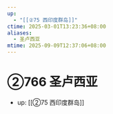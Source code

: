 ```yaml
---
up:
  - "[[②75 西印度群岛]]"
ctime: 2025-03-01T13:23:36+08:00
aliases:
  - 圣卢西亚
mtime: 2025-09-09T12:37:06+08:00
---
```


# ②766 圣卢西亚

- up: [[②75 西印度群岛]]
